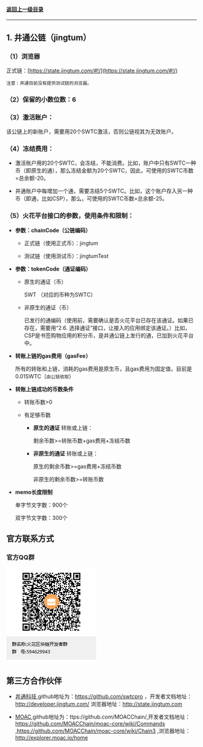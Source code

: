 #### <a href="./chapter10.md#top">返回上一级目录</a>      
---
## 1. 井通公链（jingtum）



### **（1）浏览器**

正式链：[https://state.jingtum.com/#!/](https://state.jingtum.com/#!/)

`注意：井通目前没有提供测试链的浏览器。`

### **（2）保留的小数位数**：6

### **（3）激活账户**：

 该公链上的新账户，需要用20个SWTC激活，否则公链视其为无效账户。

### **（4）冻结费用**：

* 激活账户用的20个SWTC，会冻结，不能消费。比如，账户中只有SWTC一种币（即原生的通），那么冻结金额为20个SWTC，因此，可使用的SWTC币数=总余额-20。

* 井通账户中每增加一个通，需要冻结5个SWTC。比如，这个账户存入另一种币（即通，比如CSP），那么，可使用的SWTC币数=总余额-25。

### **（5）火花平台接口的参数，使用条件和限制**：

* **参数：chainCode（公链编码）**

	* 正式链（使用正式币）：jingtum

	* 测试链（使用测试币）：jingtumTest

* **参数：tokenCode（通证编码）**

	* 原生的通证（币）

	  	SWT （对应的币种为SWTC）

	* 非原生的通证（币）
	
      	已发行的通编码（使用前，需要确认是否火花平台已存在该通证。如果已存在，需要用“2.6. 选择通证”接口，让接入的应用绑定该通证。）比如，CSP是书签购物应用的积分币，是井通公链上发行的通，已加到火花平台中。

* **转账上链的gas费用（gasFee）**

	所有的转账和上链，消耗的gas费用是原生币，且gas费用为固定值，目前是0.01SWTC（`由公链收取`）

* **转账上链成功的币数条件**

	* 转账币数>0

	* 有足够币数
		* **原生的通证** 转账或上链：

			剩余币数>=转账币数+gas费用+冻结币数

		* **非原生的通证** 转账或上链：

			原生的剩余币数>=gas费用+冻结币数

			非原生的剩余币数>=转账币数

* **memo长度限制**

	单字节文字数：900个

	双字节文字数：300个







## 官方联系方式

### 官方QQ群

![QQ群：594629943](../sp.png)


## 第三方合作伙伴

 - <a href="https://www.jingtum.com/">井通科技</a>,github地址为：https://github.com/swtcpro ，开发者文档地址：http://developer.jingtum.com/  浏览器地址：http://state.jingtum.com

 - <a href="http://www.moac.io/">MOAC</a>,github地址为：ttps://github.com/MOACChain/,开发者文档地址：https://github.com/MOACChain/moac-core/wiki/Commands ,https://github.com/MOACChain/moac-core/wiki/Chain3 ,浏览器地址：http://explorer.moac.io/home
